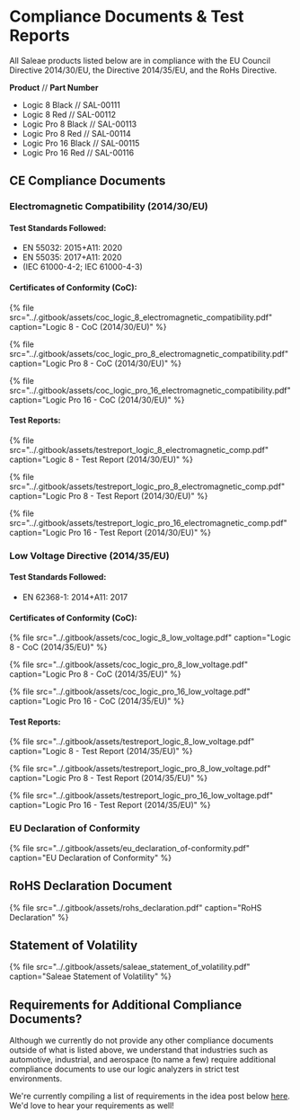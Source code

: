 # Compliance Documents & Test Reports

All Saleae products listed below are in compliance with the EU Council Directive 2014/30/EU, the Directive 2014/35/EU, and the RoHs Directive.

**Product** // **Part Number**

* Logic 8 Black //  SAL-00111
* Logic 8 Red // SAL-00112 
* Logic Pro 8 Black // SAL-00113   
* Logic Pro 8 Red // SAL-00114 
* Logic Pro 16 Black // SAL-00115  
* Logic Pro 16 Red // SAL-00116   

## CE Compliance Documents

### Electromagnetic Compatibility \(2014/30/EU\)

#### Test Standards Followed:

* EN 55032: 2015+A11: 2020
* EN 55035: 2017+A11: 2020
* \(IEC 61000-4-2; IEC 61000-4-3\)

#### Certificates of Conformity \(CoC\):

{% file src="../.gitbook/assets/coc\_logic\_8\_electromagnetic\_compatibility.pdf" caption="Logic 8 - CoC \(2014/30/EU\)" %}

{% file src="../.gitbook/assets/coc\_logic\_pro\_8\_electromagnetic\_compatibility.pdf" caption="Logic Pro 8 - CoC \(2014/30/EU\)" %}

{% file src="../.gitbook/assets/coc\_logic\_pro\_16\_electromagnetic\_compatibility.pdf" caption="Logic Pro 16 - CoC \(2014/30/EU\)" %}

#### Test Reports:

{% file src="../.gitbook/assets/testreport\_logic\_8\_electromagnetic\_comp.pdf" caption="Logic 8 - Test Report \(2014/30/EU\)" %}

{% file src="../.gitbook/assets/testreport\_logic\_pro\_8\_electromagnetic\_comp.pdf" caption="Logic Pro 8 - Test Report \(2014/30/EU\)" %}

{% file src="../.gitbook/assets/testreport\_logic\_pro\_16\_electromagnetic\_comp.pdf" caption="Logic Pro 16 - Test Report \(2014/30/EU\)" %}

### Low Voltage Directive \(2014/35/EU\)

#### Test Standards Followed:

* EN 62368-1: 2014+A11: 2017

#### Certificates of Conformity \(CoC\):

{% file src="../.gitbook/assets/coc\_logic\_8\_low\_voltage.pdf" caption="Logic 8 - CoC \(2014/35/EU\)" %}

{% file src="../.gitbook/assets/coc\_logic\_pro\_8\_low\_voltage.pdf" caption="Logic Pro 8 - CoC \(2014/35/EU\)" %}

{% file src="../.gitbook/assets/coc\_logic\_pro\_16\_low\_voltage.pdf" caption="Logic Pro 16 - CoC \(2014/35/EU\)" %}

#### Test Reports:

{% file src="../.gitbook/assets/testreport\_logic\_8\_low\_voltage.pdf" caption="Logic 8 - Test Report \(2014/35/EU\)" %}

{% file src="../.gitbook/assets/testreport\_logic\_pro\_8\_low\_voltage.pdf" caption="Logic Pro 8 - Test Report \(2014/35/EU\)" %}

{% file src="../.gitbook/assets/testreport\_logic\_pro\_16\_low\_voltage.pdf" caption="Logic Pro 16 - Test Report \(2014/35/EU\)" %}

### **EU Declaration of Conformity**

{% file src="../.gitbook/assets/eu\_declaration\_of-conformity.pdf" caption="EU Declaration of Conformity" %}

## **RoHS Declaration Document**

{% file src="../.gitbook/assets/rohs\_declaration.pdf" caption="RoHS Declaration" %}

## **Statement of Volatility**

{% file src="../.gitbook/assets/saleae\_statement\_of\_volatility.pdf" caption="Saleae Statement of Volatility" %}

## Requirements for Additional Compliance Documents?

Although we currently do not provide any other compliance documents outside of what is listed above, we understand that industries such as automotive, industrial, and aerospace \(to name a few\) require additional compliance documents to use our logic analyzers in strict test environments.

We're currently compiling a list of requirements in the idea post below [here](https://ideas.saleae.com/b/feature-requests/provide-additional-compliance-documents). We'd love to hear your requirements as well!




